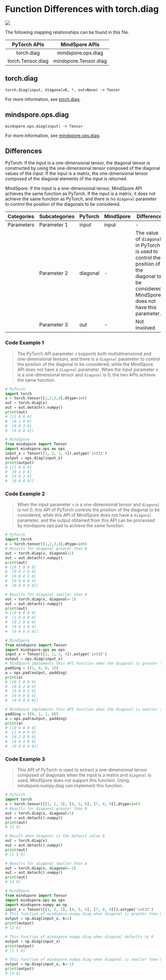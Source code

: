 # Function Differences with torch.diag

<a href="https://gitee.com/mindspore/docs/blob/master/docs/mindspore/source_en/note/api_mapping/pytorch_diff/diag.md" target="_blank"><img src="https://mindspore-website.obs.cn-north-4.myhuaweicloud.com/website-images/master/resource/_static/logo_source_en.png"></a>

The following mapping relationships can be found in this file.

|     PyTorch APIs      |      MindSpore APIs       |
| :-------------------: | :-----------------------: |
|    torch.diag     |  mindspore.ops.diag   |
|   torch.Tensor.diag    |   mindspore.Tensor.diag    |

## torch.diag

```text
torch.diag(input, diagonal=0, *, out=None) -> Tensor
```

For more information, see [torch.diag](https://pytorch.org/docs/1.8.1/generated/torch.diag.html).

## mindspore.ops.diag

```text
mindspore.ops.diag(input) -> Tensor
```

For more information, see [mindspore.ops.diag](https://www.mindspore.cn/docs/en/master/api_python/ops/mindspore.ops.diag.html).

## Differences

PyTorch: If the input is a one-dimensional tensor, the diagonal tensor is constructed by using the one-dimensional tensor composed of the diagonal values of the input. If the input is a matrix, the one-dimensional tensor composed of the diagonal elements of the input is returned.

MindSpore: If the input is a one-dimensional tensor, MindSpore API achieves the same function as PyTorch. If the input is a matrix, it does not achieve the same function as PyTorch, and there is no `diagonal` parameter to control the position of the diagonals to be considered.

| Categories | Subcategories |PyTorch | MindSpore | Difference |
| --- | --- | --- | --- |---|
|Parameters | Parameter 1 | input | input |- |
| | Parameter 2 | diagonal | - | The value of `diagonal` in PyTorch is used to control the position of the diagonal to be considered. MindSpore does not have this parameter. |
| | Parameter 3 | out | - | Not involved |

### Code Example 1

> The PyTorch API parameter `x` supports both multidimensional and one-dimensional tensors, and there is a `diagonal` parameter to control the position of the diagonal to be considered, while the MindSpore API does not have a `diagonal` parameter. When the input parameter x is a one-dimensional tensor and `diagonal` is 0, the two APIs achieve the same function.

```python
# PyTorch
import torch
x = torch.tensor([1,2,3,4],dtype=int)
out = torch.diag(x)
out = out.detach().numpy()
print(out)
# [[1 0 0 0]
#  [0 2 0 0]
#  [0 0 3 0]
#  [0 0 0 4]]

# MindSpore
from mindspore import Tensor
import mindspore.ops as ops
input_x = Tensor([1, 2, 3, 4]).astype('int32')
output = ops.diag(input_x)
print(output)
# [[1 0 0 0]
#  [0 2 0 0]
#  [0 0 3 0]
#  [0 0 0 4]]

```

### Code Example 2

> When the input parameter `x` is a one-dimensional tensor and `diagonal` is not 0, this API of PyTorch controls the position of the diagonal to be considered, while this API of MindSpore does not have a `diagonal` parameter, and the output obtained from this API can be processed by mindspore.ops.pad to achieve the same function.

```python
# PyTorch
import torch
x = torch.tensor([1,2,3,4],dtype=int)
# Results for diagonal greater than 0
out = torch.diag(x, diagonal=1)
out = out.detach().numpy()
print(out)
# [[0 1 0 0 0]
#  [0 0 2 0 0]
#  [0 0 0 3 0]
#  [0 0 0 0 4]
#  [0 0 0 0 0]]

# Results for diagonal smaller than 0
out = torch.diag(x, diagonal=-1)
out = out.detach().numpy()
print(out)
# [[0 0 0 0 0]
#  [1 0 0 0 0]
#  [0 2 0 0 0]
#  [0 0 3 0 0]
#  [0 0 0 4 0]]

# MindSpore
from mindspore import Tensor
import mindspore.ops as ops
input_x = Tensor([1, 2, 3, 4]).astype('int32')
output = ops.diag(input_x)
# MindSpore implements this API function when the diagonal is greater than 0.
padding = ((1, 0, 0, 1))
a = ops.pad(output, padding)
print(a)
# [[0 1 0 0 0]
#  [0 0 2 0 0]
#  [0 0 0 3 0]
#  [0 0 0 0 4]
#  [0 0 0 0 0]]

# MindSpore implements this API function when the diagonal is smaller than 0.
padding = ((0, 1, 1, 0))
a = ops.pad(output, padding)
print(a)
# [[0 0 0 0 0]
#  [1 0 0 0 0]
#  [0 2 0 0 0]
#  [0 0 3 0 0]
#  [0 0 0 4 0]]
```

### Code Example 3

> This API of PyTorch is used to extract a one-dimensional tensor composed of diagonals when the input is a matrix and `diagonal` is used, MindSpore does not support this function. Using mindspore.numpy.diag can implement this function.

```python
# PyTorch
import torch
x = torch.tensor([[1, 2, 3], [4, 5, 6], [7, 8, 9]],dtype=int)
# Results for diagonal greater than 0
out = torch.diag(x, diagonal=1)
out = out.detach().numpy()
print(out)
# [2 6]

# Result when diagonal is the default value 0
out = torch.diag(x)
out = out.detach().numpy()
print(out)
# [1 5 9]

# Results for diagonal smaller than 0
out = torch.diag(x, diagonal=-1)
out = out.detach().numpy()
print(out)
# [4 8]

# MindSpore
from mindspore import Tensor
import mindspore.ops as ops
import mindspore.numpy as np
input_x = Tensor([[1, 2, 3], [4, 5, 6], [7, 8, 9]]).astype('int32')
# This function of mindspore.numpy.diag when diagonal is greater than 0
output = np.diag(input_x, k=1)
print(output)
# [2 6]

# This function of mindspore.numpy.diag when diagonal defaults to 0
output = np.diag(input_x)
print(output)
# [1 5 9]

# This function of mindspore.numpy.diag when diagonal is smaller than 0
output = np.diag(input_x, k=-1)
print(output)
# [4 8]
```
